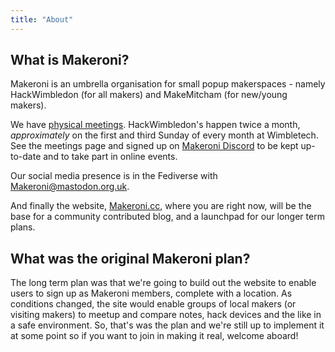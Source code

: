 ```yaml
---
title: "About"
---
```


## What is Makeroni?

Makeroni is an umbrella organisation for small popup makerspaces - namely HackWimbledon (for all makers) and MakeMitcham (for new/young makers).

We have [physical meetings](/meetings/). HackWimbledon's happen twice a month, *approximately* on the first and third Sunday of every month at Wimbletech. See the meetings page and signed up on [Makeroni Discord](https://discord.gg/HYYXHSu) to be kept up-to-date and to take part in online events.

Our social media presence is in the Fediverse with [Makeroni@mastodon.org.uk](https://mastodon.org.uk/@makeroni).

And finally the website, [Makeroni.cc](https://makeroni.cc), where you are right now, will be the base for a community contributed blog, and a launchpad for our longer term plans.

## What was the original Makeroni plan?

The long term plan was that we're going to build out the website to enable users to sign up as Makeroni members, complete with a location. As conditions changed, the site would enable groups of local makers (or visiting makers) to meetup and compare notes, hack devices and the like in a safe environment. So, that's was the plan and we're still up to implement it at some point so if you want to join in making it real, welcome aboard!
